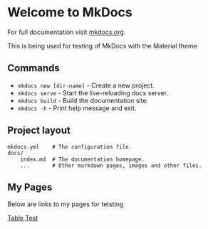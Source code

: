 # Welcome to MkDocs

For full documentation visit [mkdocs.org](https://www.mkdocs.org).

This is being used for testing of MkDocs with the Material theme

## Commands

* `mkdocs new [dir-name]` - Create a new project.
* `mkdocs serve` - Start the live-reloading docs server.
* `mkdocs build` - Build the documentation site.
* `mkdocs -h` - Print help message and exit.

## Project layout

    mkdocs.yml    # The configuration file.
    docs/
        index.md  # The documentation homepage.
        ...       # Other markdown pages, images and other files.


## My Pages

Below are links to my pages for tetsting

[Table Test](table-test.md)